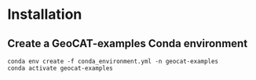 Installation
============

Create a GeoCAT-examples Conda environment
------------------------------------------
    conda env create -f conda_environment.yml -n geocat-examples
    conda activate geocat-examples

